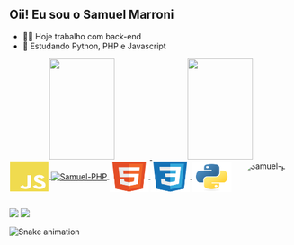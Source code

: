 ## Oii! Eu sou o Samuel Marroni

- 🧑‍💻 Hoje trabalho com back-end
- 🌱 Estudando Python, PHP e Javascript

<div align="center">
  <a href="https://github.com/samuelmarroni">
  <img width="48%" height="180em" src="https://github-readme-stats.vercel.app/api?username=samuelmarroni&show_icons=true&theme=github_dark&include_all_commits=true&count_private=true"/>
  <img width="48%" height="180em" src="https://github-readme-stats.vercel.app/api/top-langs/?username=samuelmarroni&layout=compact&langs_count=7&theme=github_dark"/>
</div>
  <img align="center" alt="Samuel-Js" height="55" width="70" src="https://raw.githubusercontent.com/devicons/devicon/master/icons/javascript/javascript-plain.svg">
  <img align="center" alt="Samuel-PHP" height="70" width="80" src="https://cdn.jsdelivr.net/gh/devicons/devicon/icons/php/php-original.svg">
  <img align="center" alt="Samuel-HTML" height="55" width="70" src="https://raw.githubusercontent.com/devicons/devicon/master/icons/html5/html5-original.svg">
  <img align="center" alt="Samuel-CSS" height="55" width="70" src="https://raw.githubusercontent.com/devicons/devicon/master/icons/css3/css3-original.svg">
  <img align="center" alt="Sameuel-Python" height="55" width="70" src="https://raw.githubusercontent.com/devicons/devicon/master/icons/python/python-original.svg">
  <img align="right" alt="Samuel-pic" height="180" style="border-radius:50px;" src="https://media.discordapp.net/attachments/701982880242466896/961271226494517248/download20220403112820.png?width=577&height=577">
</div>

##

<div>
  <a href="https://www.linkedin.com/in/samuel-marroni/" target="_blank"><img src="https://img.shields.io/badge/-LinkedIn-%230077B5?style=for-the-badge&logo=linkedin&logoColor=white" target="_blank"></a> 
  <a href="https://www.instagram.com/samuel_marroni/" target="_blank"><img src="https://img.shields.io/badge/-Instagram-%23E4405F?style=for-the-badge&logo=instagram&logoColor=white" target="_blank"></a>

  ![Snake animation](https://github.com/samuelmarroni/samuelmarroni/blob/output/github-contribution-grid-snake.svg)
  
</div>
